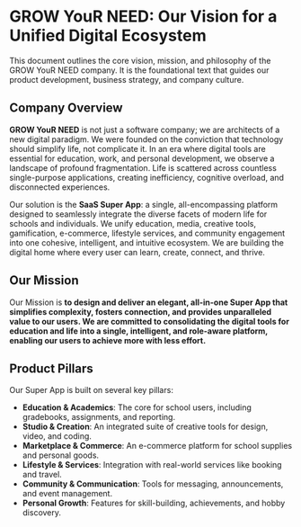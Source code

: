 # GROW YouR NEED: Our Vision for a Unified Digital Ecosystem

This document outlines the core vision, mission, and philosophy of the GROW YouR NEED company. It is the foundational text that guides our product development, business strategy, and company culture.

## Company Overview

**GROW YouR NEED** is not just a software company; we are architects of a new digital paradigm. We were founded on the conviction that technology should simplify life, not complicate it. In an era where digital tools are essential for education, work, and personal development, we observe a landscape of profound fragmentation. Life is scattered across countless single-purpose applications, creating inefficiency, cognitive overload, and disconnected experiences.

Our solution is the **SaaS Super App**: a single, all-encompassing platform designed to seamlessly integrate the diverse facets of modern life for schools and individuals. We unify education, media, creative tools, gamification, e-commerce, lifestyle services, and community engagement into one cohesive, intelligent, and intuitive ecosystem. We are building the digital home where every user can learn, create, connect, and thrive.

## Our Mission

Our Mission is **to design and deliver an elegant, all-in-one Super App that simplifies complexity, fosters connection, and provides unparalleled value to our users. We are committed to consolidating the digital tools for education and life into a single, intelligent, and role-aware platform, enabling our users to achieve more with less effort.**

## Product Pillars

Our Super App is built on several key pillars:
- **Education & Academics**: The core for school users, including gradebooks, assignments, and reporting.
- **Studio & Creation**: An integrated suite of creative tools for design, video, and coding.
- **Marketplace & Commerce**: An e-commerce platform for school supplies and personal goods.
- **Lifestyle & Services**: Integration with real-world services like booking and travel.
- **Community & Communication**: Tools for messaging, announcements, and event management.
- **Personal Growth**: Features for skill-building, achievements, and hobby discovery.